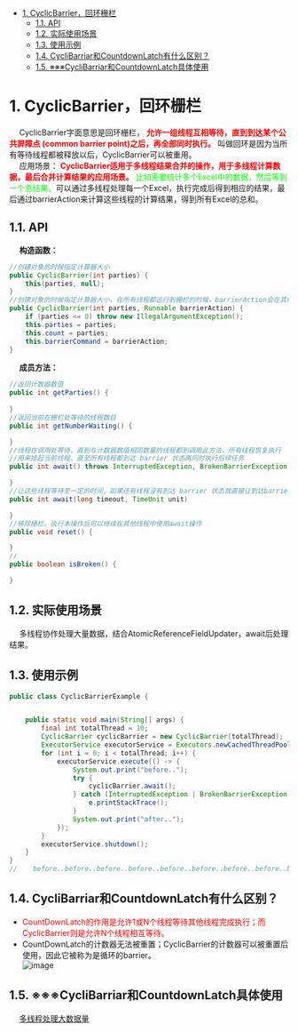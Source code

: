 

<!-- TOC -->

- [1. CyclicBarrier，回环栅栏](#1-cyclicbarrier回环栅栏)
    - [1.1. API](#11-api)
    - [1.2. 实际使用场景](#12-实际使用场景)
    - [1.3. 使用示例](#13-使用示例)
    - [1.4. CycliBarriar和CountdownLatch有什么区别？](#14-cyclibarriar和countdownlatch有什么区别)
    - [1.5. ※※※CycliBarriar和CountdownLatch具体使用](#15-※※※cyclibarriar和countdownlatch具体使用)

<!-- /TOC -->

# 1. CyclicBarrier，回环栅栏  
<!--
CyclicBarrier 使用详解
https://www.jianshu.com/p/333fd8faa56e

栅栏(Barrier)类似于闭锁，它能阻塞一组线程直到某个事件发生[CPJ4,4.3]。栅栏与闭锁 的关键区别在于，所有线程必须同时到达栅栏位置，才能继续执行。闭锁用于等待事件，而栅 栏用于等待其他线程。栅栏用于实现一些协议，例如几个家庭决定在某个地方集合：“所有人 6:00在麦当劳碰头，到了以后要等其他人，之后再讨论下一步要做的事情。”

JUC并发编程之CyclicBarrier源码
https://mp.weixin.qq.com/s/qfJy9hre0_Ax6444nn2XTQ
-->
&emsp; CyclicBarrier字面意思是回环栅栏， **<font color = "red">允许一组线程互相等待，直到到达某个公共屏障点 (common barrier point)之后，再全部同时执行。</font>** 叫做回环是因为当所有等待线程都被释放以后，CyclicBarrier可以被重用。  
&emsp; 应用场景： **<font color = "red"> CyclicBarrier适用于多线程结果合并的操作，用于多线程计算数据，最后合并计算结果的应用场景。</font>** <font color = "lime">比如需要统计多个Excel中的数据，然后等到一个总结果。</font>可以通过多线程处理每一个Excel，执行完成后得到相应的结果，最后通过barrierAction来计算这些线程的计算结果，得到所有Excel的总和。  

## 1.1. API  
&emsp; **构造函数：**  

```java
//创建对象的时候指定计算器大小
public CyclicBarrier(int parties) {
    this(parties, null);
}
//创建对象的时候指定计算器大小，在所有线程都运行到栅栏的时候，barrierAction会在其他线程恢复执行之前优先执行
public CyclicBarrier(int parties, Runnable barrierAction) {
    if (parties <= 0) throw new IllegalArgumentException();
    this.parties = parties;
    this.count = parties;
    this.barrierCommand = barrierAction;
}
```

&emsp; **成员方法：**  

```java
//返回计数器数值
public int getParties() {
    
}
//返回当前在栅栏处等待的线程数目
public int getNumberWaiting() {

}
//线程在调用处等待，直到与计数器数值相同数量的线程都到调用此方法，所有线程恢复执行
//用来挂起当前线程，直至所有线程都到达 barrier 状态再同时执行后续任务
public int await() throws InterruptedException, BrokenBarrierException {

}
//让这些线程等待至一定的时间，如果还有线程没有到达 barrier 状态就直接让到达barrier的线程执行后续任务。
public int await(long timeout, TimeUnit unit)

}
//移除栅栏。执行本操作后可以继续在其他线程中使用await操作
public void reset() {

}
//
public boolean isBroken() {

}
```

## 1.2. 实际使用场景  
&emsp; 多线程协作处理大量数据，结合AtomicReferenceFieldUpdater，await后处理结果。  

## 1.3. 使用示例  

```java
public class CyclicBarrierExample {


    public static void main(String[] args) {
        final int totalThread = 10;
        CyclicBarrier cyclicBarrier = new CyclicBarrier(totalThread);
        ExecutorService executorService = Executors.newCachedThreadPool();
        for (int i = 0; i < totalThread; i++) {
            executorService.execute(() -> {
                System.out.print("before..");
                try {
                    cyclicBarrier.await();
                } catch (InterruptedException | BrokenBarrierException e) {
                    e.printStackTrace();
                }
                System.out.print("after..");
            });
        }
        executorService.shutdown();
    }
}
//    before..before..before..before..before..before..before..before..before..before..after..after..after..after..after..after..after..after..after..after..
```

## 1.4. CycliBarriar和CountdownLatch有什么区别？  

* <font color = "red">CountDownLatch的作用是允许1或N个线程等待其他线程完成执行；而CyclicBarrier则是允许N个线程相互等待。</font>  
* CountDownLatch的计数器无法被重置；CyclicBarrier的计数器可以被重置后使用，因此它被称为是循环的barrier。  
![image](https://gitee.com/wt1814/pic-host/raw/master/images/java/concurrent/tools-1.png)

## 1.5. ※※※CycliBarriar和CountdownLatch具体使用  
&emsp; [多线程处理大数据量](/docs/java/concurrent/bigData.md)    
